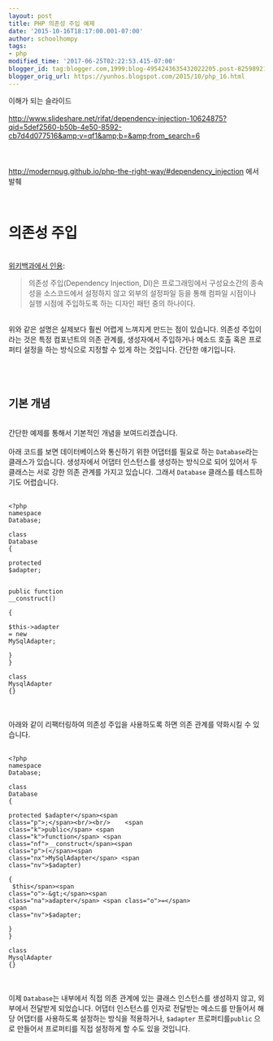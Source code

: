 ```yaml
---
layout: post
title: PHP 의존성 주입 예제
date: '2015-10-16T18:17:00.001-07:00'
author: schoolhompy
tags:
- php
modified_time: '2017-06-25T02:22:53.415-07:00'
blogger_id: tag:blogger.com,1999:blog-4954243635432022205.post-8259892109696257028
blogger_orig_url: https://yunhos.blogspot.com/2015/10/php_16.html
---
```


이해가 되는 슬라이드<br/><br/>http://www.slideshare.net/rifat/dependency-injection-10624875?qid=5def2560-b50b-4e50-8592-cb7d4d077516&amp;v=qf1&amp;b=&amp;from_search=6<br/><br/>&nbsp;<br/><br/>http://modernpug.github.io/php-the-right-way/#dependency_injection 에서 발췌<br/><div id="dependency_injection"><br/><h1 id="dependency_injection_title">의존성 주입</h1><br/><a href="http://ko.wikipedia.org/wiki/%EC%9D%98%EC%A1%B4%EC%84%B1_%EC%A3%BC%EC%9E%85">위키백과에서 인용</a>:<br/><blockquote>의존성 주입(Dependency Injection, DI)은 프로그래밍에서 구성요소간의 종속성을 소스코드에서 설정하지 않고 외부의 설정파일 등을 통해 컴파일 시점이나 실행 시점에 주입하도록 하는 디자인 패턴 중의 하나이다.</blockquote><br/>위와 같은 설명은 실제보다 훨씬 어렵게 느껴지게 만드는 점이 있습니다. 의존성 주입이라는 것은 특정 컴포넌트의 의존 관계를, 생성자에서 주입하거나 메소드 호출 혹은 프로퍼티 설정을 하는 방식으로 지정할 수 있게 하는 것입니다. 간단한 얘기입니다.<br/><br/></div><br/><div id="basic_concept"><br/><h2 id="basic_concept_title">기본 개념</h2><br/>간단한 예제를 통해서 기본적인 개념을 보여드리겠습니다.<br/><br/>아래 코드를 보면 데이터베이스와 통신하기 위한 어댑터를 필요로 하는 <code>Database</code>라는 클래스가 있습니다. 생성자에서 어댑터 인스턴스를 생성하는 방식으로 되어 있어서 두 클래스는 서로 강한 의존 관계를 가지고 있습니다. 그래서 <code>Database</code> 클래스를 테스트하기도 어렵습니다.<br/><div class="highlight"><br/><pre><code class="language-php"><span class="cp">&lt;?php</span><br/><span class="k">namespace</span> <span class="nx">Database</span><span class="p">;</span><br/><br/><span class="k">class</span> <span class="nc">Database</span><br/><span class="p">{</span><br/>    <span class="k">protected</span> <span class="nv">$adapter</span><span class="p">;</span><br/><br/>    <span class="k">public</span> <span class="k">function</span> <span class="nf">__construct</span><span class="p">()</span><br/>    <span class="p">{</span><br/>        <span class="nv">$this</span><span class="o">-&gt;</span><span class="na">adapter</span> <span class="o">=</span> <span class="k">new</span> <span class="nx">MySqlAdapter</span><span class="p">;</span><br/>    <span class="p">}</span><br/><span class="p">}</span><br/><br/><span class="k">class</span> <span class="nc">MysqlAdapter</span> <span class="p">{}</span></code></pre><br/></div><br/>아래와 같이 리팩터링하여 의존성 주입을 사용하도록 하면 의존 관계를 약화시킬 수 있습니다.<br/><div class="highlight"><br/><pre><code class="language-php"><span class="cp">&lt;?php</span><br/><span class="k">namespace</span> <span class="nx">Database</span><span class="p">;</span><br/><br/><span class="k">class</span> <span class="nc">Database</span><br/><span class="p">{</span><br/>    <span class="k">protected</span> <span class="nv">$adapter</span><span class="p">;</span><br/><br/>    <span class="k">public</span> <span class="k">function</span> <span class="nf">__construct</span><span class="p">(</span><span class="nx">MySqlAdapter</span> <span class="nv">$adapter</span><span class="p">)</span><br/>    <span class="p">{</span><br/>        <span class="nv">$this</span><span class="o">-&gt;</span><span class="na">adapter</span> <span class="o">=</span> <span class="nv">$adapter</span><span class="p">;</span><br/>    <span class="p">}</span><br/><span class="p">}</span><br/><br/><span class="k">class</span> <span class="nc">MysqlAdapter</span> <span class="p">{}</span></code></pre><br/></div><br/>이제 <code>Database</code>는 내부에서 직접 의존 관계에 있는 클래스 인스턴스를 생성하지 않고, 외부에서 전달받게 되었습니다. 어댑터 인스턴스를 인자로 전달받는 메소드를 만들어서 해당 어댑터를 사용하도록 설정하는 방식을 적용하거나, <code>$adapter</code> 프로퍼티를<code>public</code> 으로 만들어서 프로퍼티를 직접 설정하게 할 수도 있을 것입니다.<br/><br/></div>